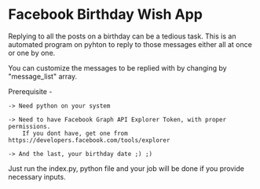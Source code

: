 # Facebook Birthday Wish App

Replying to all the posts on a birthday can be a tedious task.
This is an automated program on pyhton to reply to those messages either all at once or one by one.

You can customize the messages to be replied with by changing by "message_list" array.

Prerequisite - 

    -> Need python on your system 

    -> Need to have Facebook Graph API Explorer Token, with proper permissions.
        If you dont have, get one from https://developers.facebook.com/tools/explorer 

    -> And the last, your birthday date ;) ;) 


Just run the index.py, python file and your job will be done if you provide necessary inputs.

